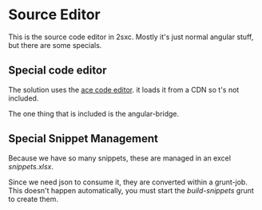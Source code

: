 ﻿
# Source Editor

This is the source code editor in 2sxc. Mostly it's just normal angular stuff, but there are some specials.

## Special code editor
The solution uses the [ace code editor](https://ace.c9.io/#nav=about). it loads it from a CDN so t's not included. 

The one thing that is included is the angular-bridge.

## Special Snippet Management
Because we have so many snippets, these are managed in an excel _snippets.xlsx_.

Since we need json to consume it, they are converted within a grunt-job. This doesn't happen automatically, you must start the _build-snippets_ grunt to create them.
